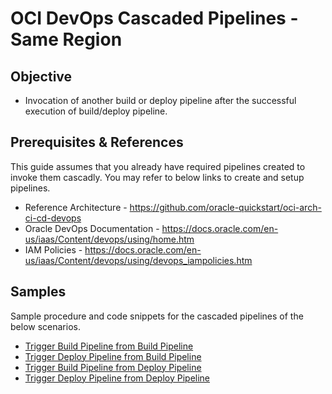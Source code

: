# OCI DevOps Cascaded Pipelines - Same Region

## Objective
* Invocation of another build or deploy pipeline after the successful execution of build/deploy pipeline.

## Prerequisites & References
This guide assumes that you already have required pipelines created to invoke them cascadly. You may refer to below links to create and setup pipelines.
* Reference Architecture - https://github.com/oracle-quickstart/oci-arch-ci-cd-devops
* Oracle DevOps Documentation - https://docs.oracle.com/en-us/iaas/Content/devops/using/home.htm
* IAM Policies - https://docs.oracle.com/en-us/iaas/Content/devops/using/devops_iampolicies.htm

## Samples

Sample procedure and code snippets for the cascaded pipelines of the below scenarios.

* [Trigger Build Pipeline from Build Pipeline](trigger-build-from-build)
* [Trigger Deploy Pipeline from Build Pipeline](trigger-deploy-from-build)
* [Trigger Build Pipeline from Deploy Pipeline](trigger-build-from-deploy)
* [Trigger Deploy Pipeline from Deploy Pipeline](trigger-deploy-from-deploy)


